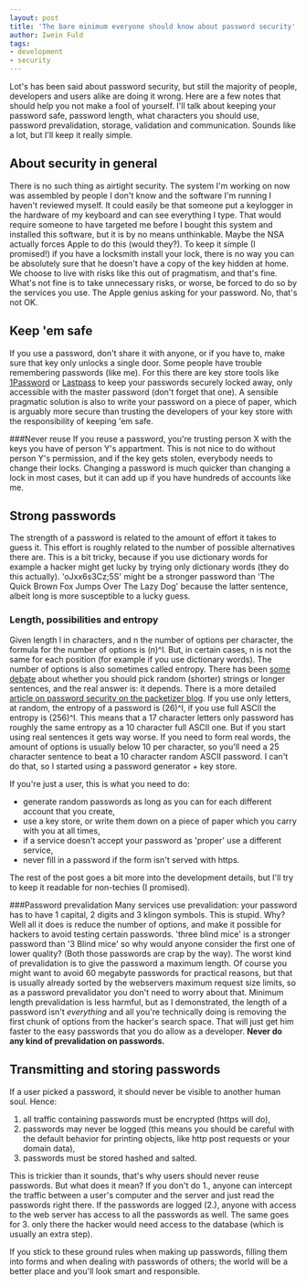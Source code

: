 ```yaml
---
layout: post
title: 'The bare minimum everyone should know about password security'
author: Iwein Fuld
tags:
- development
- security
---
```




Lot's has been said about password security, but still the majority of people, developers and users alike are doing it wrong. Here are a few notes that should help you not make a fool of yourself. I'll talk about keeping your password safe, password length, what characters you should use, password prevalidation, storage, validation and communication. Sounds like a lot, but I'll keep it really simple.

About security in general
-----------
There is no such thing as airtight security. The system I'm working on now was assembled by people I don't know and the software I'm running I haven't reviewed myself. It could easily be that someone put a keylogger in the hardware of my keyboard and can see everything I type. That would require someone to have targeted me before I bought this system and installed this software, but it is by no means unthinkable. Maybe the NSA actually forces Apple to do this (would they?). To keep it simple (I promised!) if you have a locksmith install your lock, there is no way you can be absolutely sure that he doesn't have a copy of the key hidden at home. We choose to live with risks like this out of pragmatism, and that's fine. What's not fine is to take unnecessary risks, or worse, be forced to do so by the services you use. The Apple genius asking for your password. No, that's not OK.

Keep 'em safe
-------
If you use a password, don't share it with anyone, or if you have to, make sure that key only unlocks a single door. Some people have trouble remembering passwords (like me). For this there are key store tools like [1Password](https://agilebits.com/onepassword) or [Lastpass](https://lastpass.com/) to keep your passwords securely locked away,
only accessible with the master password (don't forget that one). A sensible pragmatic solution is also to write your password on a piece of paper, which is arguably more secure than trusting the developers of your key store with the responsibility of keeping 'em safe.

###Never reuse
If you reuse a password, you're trusting person X with the keys you have of person Y's appartment. This is not nice to do without person Y's permission, and if the key gets stolen, everybody needs to change their locks. Changing a password is much quicker than changing a lock in most cases, but it can add up if you have hundreds of accounts like me.

Strong passwords
--------------
The strength of a password is related to the amount of effort it takes to guess it. This effort is roughly related to the number of possible alternatives there are. This is a bit tricky, because if you use dictionary words for example a hacker might get lucky by trying only dictionary words (they do this actually). 'oJxx6s3Cz;5S' might be a stronger password than 'The Quick Brown Fox Jumps Over The Lazy Dog' because the latter sentence, albeit long is more susceptible to a lucky guess.

### Length, possibilities and entropy
Given length l in characters, and n the number of options per character, the formula for the number of options is (n)^l. But, in certain cases, n is not the same for each position (for example if you use dictionary words). The number of options is also sometimes called entropy. There has been [some debate](http://xkcd.com/936/) about whether you should pick random (shorter) strings or longer sentences,
and the real answer is: it depends. There is a more detailed [article on password security on the packetizer
blog](http://www.packetizer.com/security/pwgen/). If you
use only letters,
at random, the entropy of a password is (26)^l, if you use full ASCII the entropy is (256)^l. This means that a 17 character letters only password has roughly the same entropy as a 10 character full ASCII one. But if you start using real sentences it gets way worse. If you need to form real words, the amount of options is usually below 10 per character, so you'll need a 25 character sentence to beat a 10 character random ASCII password. I can't do that, so I started using a password generator + key store.

If you're just a user, this is what you need to do:

- generate random passwords as long as you can for each different account that you create,
- use a key store, or write them down on a piece of paper which you carry with you at all times,
- if a service doesn't accept your password as 'proper' use a different service,
- never fill in a password if the form isn't served with https.

The rest of the post goes a bit more into the development details, but I'll try to keep it readable for non-techies (I promised).

###Password prevalidation
Many services use prevalidation: your password has to have 1 capital, 2 digits and 3 klingon symbols. This is stupid. Why? Well all it does is reduce the number of options, and make it possible for hackers to avoid testing certain passwords. 'three blind mice' is a stronger password than '3 Blind mice' so why would anyone consider the first one of lower quality? (Both those passwords are crap by the way). The worst kind of prevalidation is to give the password a maximum length. Of course you might want to avoid 60 megabyte passwords for practical reasons, but that is usually already sorted by the webservers maximum request size limits, so as a password prevalidator you don't need to worry about that. Minimum length prevalidation is less harmful, but as I demonstrated, the length of a password isn't _everything_ and all you're technically doing is removing the first chunk of options from the hacker's search space. That will just get him faster to the easy passwords that you do allow as a developer. **Never do any kind of prevalidation on passwords.**

Transmitting and storing passwords
----------------
If a user picked a password, it should never be visible to another human soul. Hence:

1. all traffic containing passwords must be encrypted (https will do),
2. passwords may never be logged (this means you should be careful with the default behavior for printing objects, like http post requests or your domain data),
3. passwords must be stored hashed and salted.

This is trickier than it sounds, that's why users should never reuse passwords. But what does it mean? If you don't
do 1., anyone can intercept the traffic between a user's computer and the server and just read the passwords right there. If the passwords are logged (2.), anyone with access to the web server has access to all the passwords as well. The same
goes for 3. only there the hacker would need access to the database (which is usually an extra step).

If you stick to these ground rules when making up passwords, filling them into forms and when dealing with passwords of others; the world will be a better place and you'll look smart and responsible.
